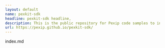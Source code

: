 ```yaml
---
layout: default
name: pexkit-sdk
headline: pexkit-sdk headline,
description: This is the public repository for Pexip code samples to integrate with existing API’s
url: https://pexip.github.io/pexkit-sdk/
---
```


index.md

